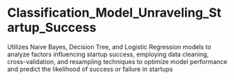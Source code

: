 # Classification_Model_Unraveling_Startup_Success
Utilizes Naive Bayes, Decision Tree, and Logistic Regression models to analyze factors influencing startup success, employing data cleaning, cross-validation, and resampling techniques to optimize model performance and predict the likelihood of success or failure in startups
